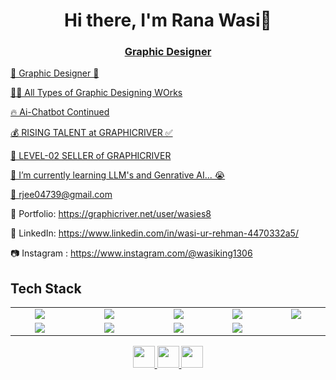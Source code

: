 <body>
  <div align="center">
    <h1> Hi there, I'm Rana Wasi👋<a href="https://github.com/Wasies8"></h1>
  </div>
  
  <div align="center">
    <h3>Graphic Designer</h3>
  </div>
	


🤵 Graphic Designer 🤖
	
👨‍💻 All Types of Graphic Designing WOrks

🔥 Ai-Chatbot Continued 
	
💰 RISING TALENT at GRAPHICRIVER ✅

💸 LEVEL-02 SELLER of GRAPHICRIVER

📓 I’m currently learning LLM's and Genrative AI... 😭

📧 rjee04739@gmail.com

🎨 Portfolio: https://graphicriver.net/user/wasies8

💼 LinkedIn: https://www.linkedin.com/in/wasi-ur-rehman-4470332a5/

📷 Instagram : https://www.instagram.com/@wasiking1306
 
<h2>Tech Stack</h2>

<table width="100">
<tr>
    <td align='center' width="200">
        <img src="https://cdn.pixabay.com/photo/2021/02/03/12/35/photoshop-5977809_960_720.png">
    </td>

  <td align='center' width="300">
        <img src="https://1000logos.net/wp-content/uploads/2020/06/Illustrator-Logo.png">
    </td>
 <td align='center' width="200">
        <img src="https://seeklogo.com/images/C/coreldraw-logo-86A2145BF8-seeklogo.com.png">
    </td>
 <td align='center' width="200">
        <img src="https://upload.wikimedia.org/wikipedia/commons/thumb/8/8d/Microsoft_Word_2013-2019_logo.svg/2170px-Microsoft_Word_2013-2019_logo.svg.png"">
    </td>
 <td align='center' width="200">
        <img src="https://upload.wikimedia.org/wikipedia/commons/thumb/7/73/Microsoft_Excel_2013-2019_logo.svg/2170px-Microsoft_Excel_2013-2019_logo.svg.png">
    </td>
 
</tr>
 
<tr>
    <td align='center'>
        <img src="https://upload.wikimedia.org/wikipedia/commons/thumb/3/38/HTML5_Badge.svg/2048px-HTML5_Badge.svg.png"">
    </td>
    <td align='center'>
        <img src="https://assets.market-storefront.envato-static.com/storefront/assets/og-images/graphicriver-3a7a4fb0c989f07658faec8a10d5aa5200f5742f371c38cbeb7f17b04a58bfff.png"">
    </td>
 <td align='center'>
        <img src="https://1000logos.net/wp-content/uploads/2020/11/Behance-Logo-2020.jpg">
    </td>
     <td align='center'>
        <img src="https://pbs.twimg.com/profile_images/1453339438029869059/Mpk9QXje_400x400.jpg">
    </td>
</tr>
 

    
</table>
</p>
<p align="center">
<a href="https://www.linkedin.com/in/wasi-ur-rehman-4470332a5/"><img width="35px" src="https://cdn1.iconfinder.com/data/icons/logotypes/32/circle-linkedin-512.png"> 
<a href="mailto:rjee04739@gmail.com"><img width="35px" src="https://static.vecteezy.com/system/resources/previews/016/716/465/original/gmail-icon-free-png.png">
<a href="https://www.instagram.com/@wasiking1306"><img width="35px" src="https://png.pngtree.com/png-clipart/20230401/original/pngtree-three-dimensional-instagram-icon-png-image_9015419.png">
 </p>
 
<br>

